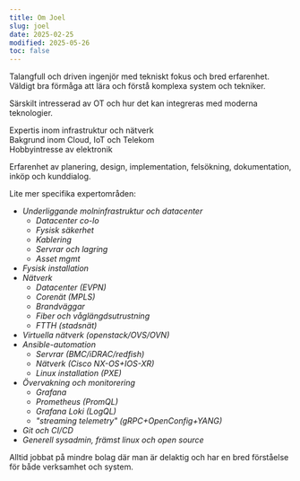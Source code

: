 ```yaml
---
title: Om Joel
slug: joel
date: 2025-02-25
modified: 2025-05-26
toc: false
---
```


Talangfull och driven ingenjör med tekniskt fokus och bred erfarenhet.  
Väldigt bra förmåga att lära och förstå komplexa system och tekniker.

Särskilt intresserad av OT och hur det kan integreras med moderna teknologier.

Expertis inom infrastruktur och nätverk  
Bakgrund inom Cloud, IoT och Telekom  
Hobbyintresse av elektronik

Erfarenhet av planering, design, implementation, felsökning, dokumentation, inköp och kunddialog.

Lite mer specifika expertområden:

- _Underliggande molninfrastruktur och datacenter_
  - _Datacenter co-lo_
  - _Fysisk säkerhet_
  - _Kablering_
  - _Servrar och lagring_
  - _Asset mgmt_
- _Fysisk installation_
- _Nätverk_
  - _Datacenter (EVPN)_
  - _Corenät (MPLS)_
  - _Brandväggar_
  - _Fiber och våglängdsutrustning_
  - _FTTH (stadsnät)_
- _Virtuella nätverk (openstack/OVS/OVN)_
- _Ansible-automation_
  - _Servrar (BMC/iDRAC/redfish)_
  - _Nätverk (Cisco NX-OS+IOS-XR)_
  - _Linux installation (PXE)_
- _Övervakning och monitorering_
  - _Grafana_
  - _Prometheus (PromQL)_
  - _Grafana Loki (LogQL)_
  - _"streaming telemetry" (gRPC+OpenConfig+YANG)_
- _Git och CI/CD_
- _Generell sysadmin, främst linux och open source_

Alltid jobbat på mindre bolag där man är delaktig och har en bred förståelse för både verksamhet och system.
